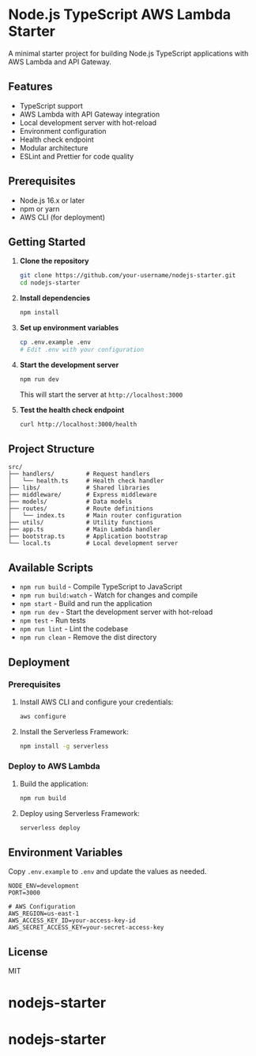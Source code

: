 # Node.js TypeScript AWS Lambda Starter

A minimal starter project for building Node.js TypeScript applications with AWS Lambda and API Gateway.

## Features

- TypeScript support
- AWS Lambda with API Gateway integration
- Local development server with hot-reload
- Environment configuration
- Health check endpoint
- Modular architecture
- ESLint and Prettier for code quality

## Prerequisites

- Node.js 16.x or later
- npm or yarn
- AWS CLI (for deployment)

## Getting Started

1. **Clone the repository**
   ```bash
   git clone https://github.com/your-username/nodejs-starter.git
   cd nodejs-starter
   ```

2. **Install dependencies**
   ```bash
   npm install
   ```

3. **Set up environment variables**
   ```bash
   cp .env.example .env
   # Edit .env with your configuration
   ```

4. **Start the development server**
   ```bash
   npm run dev
   ```
   This will start the server at `http://localhost:3000`

5. **Test the health check endpoint**
   ```bash
   curl http://localhost:3000/health
   ```

## Project Structure

```
src/
├── handlers/         # Request handlers
│   └── health.ts     # Health check handler
├── libs/             # Shared libraries
├── middleware/       # Express middleware
├── models/           # Data models
├── routes/           # Route definitions
│   └── index.ts      # Main router configuration
├── utils/            # Utility functions
├── app.ts            # Main Lambda handler
├── bootstrap.ts      # Application bootstrap
└── local.ts          # Local development server
```

## Available Scripts

- `npm run build` - Compile TypeScript to JavaScript
- `npm run build:watch` - Watch for changes and compile
- `npm start` - Build and run the application
- `npm run dev` - Start the development server with hot-reload
- `npm test` - Run tests
- `npm run lint` - Lint the codebase
- `npm run clean` - Remove the dist directory

## Deployment

### Prerequisites

1. Install AWS CLI and configure your credentials:
   ```bash
   aws configure
   ```

2. Install the Serverless Framework:
   ```bash
   npm install -g serverless
   ```

### Deploy to AWS Lambda

1. Build the application:
   ```bash
   npm run build
   ```

2. Deploy using Serverless Framework:
   ```bash
   serverless deploy
   ```

## Environment Variables

Copy `.env.example` to `.env` and update the values as needed.

```env
NODE_ENV=development
PORT=3000

# AWS Configuration
AWS_REGION=us-east-1
AWS_ACCESS_KEY_ID=your-access-key-id
AWS_SECRET_ACCESS_KEY=your-secret-access-key
```

## License

MIT
# nodejs-starter
# nodejs-starter
